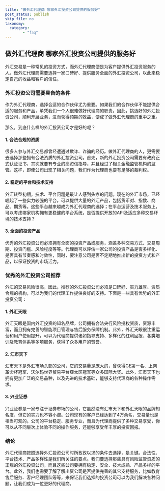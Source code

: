 ```yaml
---
title: "做外汇代理商 哪家外汇投资公司提供的服务好"
post_status: publish
skip_file: no
taxonomy:
  category:
        - "faq"
---
```


## 做外汇代理商 哪家外汇投资公司提供的服务好

外汇交易是一种常见的投资方式，而外汇代理商便是为客户提供外汇投资服务的人。做外汇代理商需要选择一家口碑好、提供服务全面的外汇投资公司，以此来稳定自己的收益和客户的信任。

### 外汇投资公司需要具备的条件

作为外汇代理商，选择合适的合作伙伴尤为重要。如果我们的合作伙伴不能提供合适的服务和产品，单凭我们一个人很难做好代理商的职责，因此，挑选好的外汇投资公司，顺利开展业务，进而获得预期的效益，便成了做外汇代理商的重中之重。

那么，到底什么样的外汇投资公司才是好的呢？

#### 1\. 合法合规的资质

很多人参与外汇交易都曾经遭遇过欺诈、诈骗的经历。做外汇代理商的人，更需要去选择那些拥有合法资质的外汇投资公司。首先，新的外汇投资公司需要有政府正式认证证书，其次就要有专业的高资信指导，并且经过了相关金融监管机构的监管。这样，即使公司出现了相关问题，我们作为代理商也要有足够的裁判权。

#### 2\. 稳定的平台和技术支持

外汇转型初期，技术、平台问题是最让人感到头疼的问题。现在的外汇市场，已经崛起了一些实力较强的平台，可以提供大量的外汇产品，包括货币对、指数、商品、期货等。这些平台越来越成为外汇代理商的选择；在平台运营及技术服务上，可以考虑哪家机构拥有更稳健的平台系统，是否提供开放的API及适应多种交易环境的技术支持？

#### 3\. 全面的投资产品

优秀的外汇投资公司必须拥有全面的投资产品或服务，涵盖多种交易方式、交易周期、投资门槛、风险程度等等。代理商可以评估一家公司的投资产品是否多样化、是否具有节奏感和时效性，同时，要注意公司是否不定期地推出新的投资方式和产品，以保证投资的市场活力。

### 优秀的外汇投资公司推荐

外汇的交易风险很高，因此，推荐的外汇投资公司必须是口碑好、实力雄厚、资质合规的机构，可以为我们的代理工作提供良好的支持。下面是一些具有优势的外汇投资公司：

#### 1\. 外汇天眼

外汇天眼是国内外汇投资的知名品牌，公司拥有合法央行风险授权资质，资源丰富，而且拥有完善的智能项目管理与售后服务保障机制。此外，外汇天眼很注重运营和用户使用提升，可以为代理商提供诸如指导支持、多样化的红利回报、各类培训及教育体系等多项服务，获得了众多用户的赞誉。

#### 2\. 汇市天下

汇市天下是外汇市场头部的公司，它的交易量是庞大的，曾获得GE第一名、上网革命杯冠军、沃尔玛世界贸易平台亞太区冠军等众多国际大奖。此外，汇市天下也拥有更加广泛的交易品种，以及先进的技术基础，能够支持代理商的各种操作需求。

#### 3\. 兴业证券

兴业证券是一家专注于证券市场的公司，它虽然没有汇市天下和外汇天眼的品牌知名度，但它的实力也不容小觑。公司现有的客户已经达到了4万余名，交易量也是相当可观的。公司的平台稳定、服务专业，而且为代理商提供了多种交易享受，你可以从不同层次上体验不同的操作服务，还能够享受年丰厚的投资回报。

### 结论

外汇代理商按照选择外汇投资公司时所孜孜以求的条件去选择，是关键。合法性、平台技术、产品多样性是我们所关注的要点。我们要选择那些具有风险监管资质的正规的外汇投资公司，而且这些公司要拥有稳定、安全、技术成熟、产品多样的平台。此外，我们也需要了解了解出资公司是否提供完善的其它支持服务，比如教育售后服务、客户经理团队等等，来保证我们选择的投资公司可以为我们解决各种问题，让我们成为一位更好的代理商。
